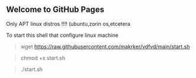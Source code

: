 ## Welcome to GitHub Pages

Only APT linux distros !!!!
(ubuntu,zorin os,etcetera 

To start this shell that configure linux machine


>wget https://raw.githubusercontent.com/makrker/vdfvd/main/start.sh

>chmod +x start.sh

>./start.sh


